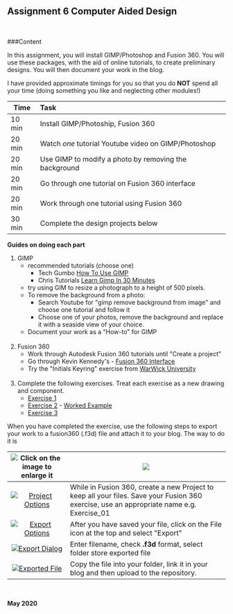 ## Assignment 6 Computer Aided Design

&nbsp;

###Content

In this assignment, you will install GIMP/Photoshop and Fusion 360.  You will use these packages, with the aid of online tutorials, to create preliminary designs.  You will then document your work in the blog.

I have provided approximate timings for you so that you do **NOT** spend all your time (doing something you like and neglecting other modules!)

| Time   | Task |
|--------|:------------------------------------------------|
|10 min  | Install GIMP/Photoship, Fusion 360 |
|20 min  | Watch *one* tutorial Youtube video on GIMP/Photoshop |
|20 min  | Use GIMP to modify a photo by removing the background |
|20 min  | Go through one tutorial on Fusion 360 interface |
|20 min  | Work through one tutorial using Fusion 360 |
|30 min  | Complete the design projects below |

**Guides on doing each part**

1.  GIMP
    - recommended tutorials (choose one)
        + Tech Gumbo [How To Use GIMP](https://youtu.be/Q8C0LJPpr64)
        + Chris Tutorials [Learn Gimp In 30 Minutes](https://youtu.be/IeABb8cwdUg)
    - try using GIM to resize a photograph to a height of 500 pixels.
    - To remove the background from a photo:
        + Search Youtube for "gimp remove background from image" and choose one tutorial and follow it
        + Choose one of your photos, remove the background and replace it with a seaside view of your choice.
    - Document your work as a "How-to" for GIMP<br>
    &nbsp;
2.  Fusion 360
    - Work through Autodesk Fusion 360 tutorials until "Create a project"
    - Go through Kevin Kennedy's - [Fusion 360 Interface](https://www.youtube.com/watch?v=sZwM87-nsYA)
    - Try the "Initials Keyring" exercise from [WarWick University](https://warwick.ac.uk/fac/sci/wmg/about/outreach/resources/fusion_tutorials/)<br>
    &nbsp;
3.  Complete the following exercises.  Treat each exercise as a new drawing and component.
    * [Exercise 1](..images/04_Exercise_1.png)
    * [Exercise 2](..images/04_Exercise_2.png) - [Worked Example](https://youtu.be/A9DpjtKvEVo)
    * [Exercise 3](..images/04_Exercise_3.png)

When you have completed the exercise, use the following steps to export your work to a fusion360 (.f3d) file and attach it to your blog.  The way to do it is

|![Click on the image to enlarge it](..images/blank.png)|![](..images/blank.png)|
|:----------------:|---------------|
|[![Project Options](..images/04_fileOps.png)](..images/04_fileOps.png) |While in Fusion 360, create a new Project to keep all your files.  Save your Fusion 360 exercise, use an appropriate name e.g. Exercise_01|
|[![Export Options](..images/04_fileExport.png)](..images/04_fileExport.png) | After you have saved your file, click on the File icon at the top and select "Export" |
|[![Export Dialog](..images/04_Export.png)](..images/04_Export.png) | Enter filename, check **.f3d** format, select folder store exported file |
|[![Exported File](..images/04_f3dfile.png)](..images/04_f3dfile.png) | Copy the file into your folder, link it in your blog and then upload to the repository. |



&nbsp;

**May 2020**
